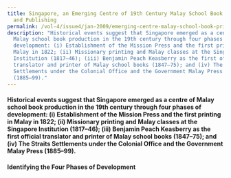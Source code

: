 ```yaml
---
title: Singapore, an Emerging Centre of 19th Century Malay School Book Printing
  and Publishing
permalink: /vol-4/issue4/jan-2009/emerging-centre-malay-school-book-printing/
description: "Historical events suggest that Singapore emerged as a centre of
  Malay school book production in the 19th century through four phases of
  development: (i) Establishment of the Mission Press and the first printing in
  Malay in 1822; (ii) Missionary printing and Malay classes at the Singapore
  Institution (1817–46); (iii) Benjamin Peach Keasberry as the first official
  translator and printer of Malay school books (1847–75); and (iv) The Straits
  Settlements under the Colonial Office and the Government Malay Press
  (1885–99)."
---
```

#### Historical events suggest that Singapore emerged as a centre of Malay school book production in the 19th century through four phases of development: (i) Establishment of the Mission Press and the first printing in Malay in 1822; (ii) Missionary printing and Malay classes at the Singapore Institution (1817–46); (iii) Benjamin Peach Keasberry as the first official translator and printer of Malay school books (1847–75); and (iv) The Straits Settlements under the Colonial Office and the Government Malay Press (1885–99).


#### **Identifying the Four Phases of Development**




